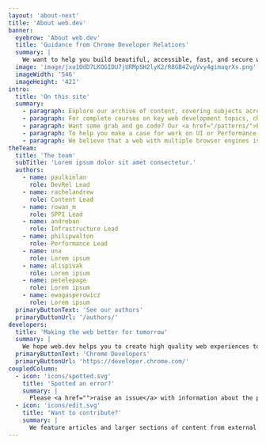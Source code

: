 ```yaml
---
layout: 'about-next'
title: 'About web.dev'
banner:
  eyebrow: 'About web.dev'
  title: 'Guidance from Chrome Developer Relations'
  summary: |
    We want to help you build beautiful, accessible, fast, and secure websites that work cross-browser, and for all of your users. This site is our home for content to help you on that journey, written by members of the Chrome team, and external experts.
  image: 'image/jxu1OdD7LKOGIDU7jURMpSH2lyK2/R8GB4ZvgVvy4gimaqrXs.png'
  imageWidth: '546'
  imageHeight: '421'
intro:
  title: 'On this site'
  summary:
    - paragraph: Explore our archive of content, covering subjects across the web development stack. You’ll find the latest news and content on our <a href="/blog/">blog</a>, and you can discover content by groups on the explore page.
    - paragraph: For complete courses on key web development topics, check out <a href="/learn/">Learn</a>. Industry experts have developed these courses to take you right through a subject. They are structured to allow you to just dip into one or two modules of interest too.
    - paragraph: Want some grab and go code? Our <a href="/patterns/">Patterns</a> break down common web development requirements, whether you want to understand how to approach a certain UI component, or need to know how to copy an image to the <a href="/patterns/clipboard/">clipboard</a>, you’ll find a solution there.
    - paragraph: To help you make a case for work on UI or Performance, we have <a href="/tags/case-study/">case studies</a>. Find out how other companies have used metrics such as Core Web Vitals to see real results. And, if that’s quite enough reading for one day we also have a great archive of <a href="/podcasts/">podcasts</a> and other <a href="/shows/">shows</a>, plus recordings of our <a href="/spaces/">Twitter Space</a> sessions with members of the Chrome team.
    - paragraph: We believe that a web with multiple browser engines is important, and that web sites and applications should work well no matter which browser your visitors use. We know that you care about that too, and so content on this site should have cross-browser status clearly explained. You’ll see that many articles have a component showing browser support—the data comes from our friends at MDN, via the Browser Compat Data project that powers the data on MDN pages.
theTeam:
  title: 'The team'
  subTitle: 'Lorem ipsum dolor sit amet consectetur.'
  authors:
    - name: paulkinlan
      role: DevRel Lead
    - name: rachelandrew
      role: Content Lead
    - name: rowan_m
      role: SPPI Lead
    - name: andreban
      role: Infrastructure Lead
    - name: philipwalton
      role: Performance Lead
    - name: una
      role: Lorem ipsum
    - name: alispivak
      role: Lorem ipsum
    - name: petelepage
      role: Lorem ipsum
    - name: ewagasperowicz
      role: Lorem ipsum
  primaryButtonText: 'See our authors'
  primaryButtonUrl: '/authors/'
developers:
  title: 'Making the web better for tomorrow'
  summary: |
    We hope web.dev helps you to create high quality web experiences today, however the Chrome team is also working to make the web better tomorrow. If you want to learn more about what we are doing, and offer feedback on the features we are developing and contributing to, check out <a href="https://developer.chrome.com/">Chrome Developers</a>.
  primaryButtonText: 'Chrome Developers'
  primaryButtonUrl: 'https://developer.chrome.com/'
coupledColumn:
  - icon: 'icons/spotted.svg'
    title: 'Spotted an error?' 
    summary: |
      Please <a href="">raise an issue</a> with information about the page and what’s wrong, and we’ll take a look.
  - icon: 'icons/edit.svg'
    title: 'Want to contribute?' 
    summary: |
      We feature articles and larger sections of content from external authors. If you would like to pitch an article, <a href="mailto:rachelandrew@google.com">contact Rachel Andrew</a> with an outline of your idea.
---
```


